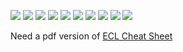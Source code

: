 ![](./Images/CheatSheet.001.jpeg)
![](./Images/CheatSheet.002.jpeg)
![](./Images/CheatSheet.003.jpeg)
![](./Images/CheatSheet.004.jpeg)
![](./Images/CheatSheet.005.jpeg)
![](./Images/CheatSheet.006.jpeg)
![](./Images/CheatSheet.007.jpeg)
![](./Images/CheatSheet.008.jpeg)
![](./Images/CheatSheet.009.jpeg)
![](./Images/CheatSheet.010.jpeg)

Need a pdf version of [ECL Cheat Sheet](./LearnECL/Refrences/ECL_Cheat_Sheet.pdf)
